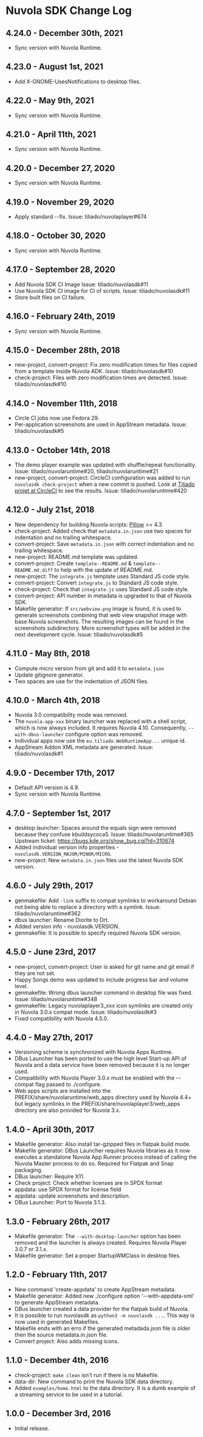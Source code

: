 Nuvola SDK Change Log
=====================

4.24.0 - December 30th, 2021
----------------------------

* Sync version with Nuvola Runtime.

4.23.0 - August 1st, 2021
-------------------------

* Add X-GNOME-UsesNotifications to desktop files.

4.22.0 - May 9th, 2021
----------------------

* Sync version with Nuvola Runtime.

4.21.0 - April 11th, 2021
-------------------------

* Sync version with Nuvola Runtime.

4.20.0 - December 27, 2020
--------------------------

* Sync version with Nuvola Runtime.

4.19.0 - November 29, 2020
--------------------------

* Apply standard --fix. Issue: tiliado/nuvolaplayer#674

4.18.0 - October 30, 2020
-------------------------

* Sync version with Nuvola Runtime.

4.17.0 - September 28, 2020
---------------------------

* Add Nuvola SDK CI Image Issue: tiliado/nuvolasdk#11
* Use Nuvola SDK CI image for CI of scripts. Issue: tiliado/nuvolasdk#11
* Store built files on CI failure.

4.16.0 - February 24th, 2019
----------------------------

* Sync version with Nuvola Runtime.

4.15.0 - December 28th, 2018
----------------------------

* new-project, convert-project: Fix zero modification times for files copied from a template inside Nuvola ADK.
  Issue: tiliado/nuvolasdk#10
* check-project: Files with zero modification times are detected. Issue: tiliado/nuvolasdk#10

4.14.0 - November 11th, 2018
----------------------------

* Circle CI jobs now use Fedora 29.
* Per-application screenshots are used in AppStream metadata. Issue: tiliado/nuvolasdk#5

4.13.0 - October 14th, 2018
---------------------------

* The demo player example was updated with shuffle/repeat functionality.
  Issue: tiliado/nuvolaruntime#20, tiliado/nuvolaruntime#21
* new-project, convert-project: CircleCI configuration was added to run `nuvolasdk check-project` when a new commit
  is pushed. Look at [Tiliado projet at CircleCI](https://circleci.com/gh/tiliado) to see the results.
  Issue: tiliado/nuvolaruntime#420

4.12.0 - July 21st, 2018
------------------------

* New dependency for building Nuvola scripts: [Pillow](https://pypi.org/project/Pillow/) >= 4.3
* check-project: Added check that `metadata.in.json` use two spaces for indentation and no trailing whitespace.
* convert-project: Save `metadata.in.json` with correct indentation and no trailing whitespace.
* new-project: README.md template was updated.
* convert-project: Create `template--README.md` & `template--README.md.diff` to help with the update of README.md.
* new-project: The `integrate.js` template uses Standard JS code style.
* convert-project: Convert `integrate.js` to Standard JS code style.
* check-project: Check that `integrate.js` uses Standard JS code style.
* convert-project: API number in metadata is upgraded to that of Nuvola SDK.
* Makefile generator: If `src/webview.png` image is found, it is used to generate screenshots combining that web view
  snapshot image with base Nuvola screenshots. The resulting images can be found in the screenshots subdirectory.
  More screenshot types will be added in the next development cycle. Issue: tiliado/nuvolasdk#5

4.11.0 - May 8th, 2018
----------------------

* Compute micro version from git and add it to `metadata.json`
* Update gitignore generator.
* Two spaces are use for the indentation of JSON files.

4.10.0 - March 4th, 2018
------------------------

* Nuvola 3.0 compatibility mode was removed.
* The `nuvola-app-xxx` binary launcher was replaced with a shell script, which is now always included.
  It requires Nuvola 4.10. Consequently, `--with-dbus-launcher` configure option was removed.
* Individual apps now use the `eu.tiliado.WebRuntimeApp...` unique id.
* AppStream Addon XML metadata are generated. Issue: tiliado/nuvolasdk#1

4.9.0 - December 17th, 2017
----------------------

  * Default API version is 4.9.
  * Sync version with Nuvola Runtime.

4.7.0 - September 1st, 2017
------------------------

  * desktop launcher: Spaces around the equals sign were removed because they confuse kbuildsycoca5.
    Issue: tiliado/nuvolaruntime#365 Upstream ticket: https://bugs.kde.org/show_bug.cgi?id=310674
  * Added individual version info properties - `nuvolasdk.VERSION_MAJOR/MINOR/MICRO`.
  * new-project: New `metadata.in.json` files use the latest Nuvola SDK version.

4.6.0 - July 29th, 2017
-----------------------

  * genmakefile: Add `-link` suffix to compat symlinks to workaround Debian not being able to replace a directory
    with a symlink. Issue: tiliado/nuvolaruntime#362
  * dbus launcher: Rename Diorite to Drt.
  * Added version info - nuvolasdk.VERSION.
  * genmakefile: It is possible to specify required Nuvola SDK version.

4.5.0 - June 23rd, 2017
-----------------------

  * new-project, convert-project: User is asked for git name and git email if they are not set.
  * Happy Songs demo was updated to include progress bar and volume level.
  * genmakefile: Wrong dbus launcher command in desktop file was fixed. Issue: tiliado/nuvolaruntime#348
  * genmakefile: Legacy nuvolaplayer3_xxx icon symlinks are created only in Nuvola 3.0.x compat mode.
    Issue: tiliado/nuvolasdk#3
  * Fixed compatibility with Nuvola 4.5.0.

4.4.0 - May 27th, 2017
----------------------

  * Versioning scheme is synchronized with Nuvola Apps Runtime.
  * DBus Launcher has been ported to use the high level Start-up API of Nuvola and a data service have been removed
    because it is no longer used.
  * Compatibility with Nuvola Player 3.0.x must be enabled with the --compat flag passed to ./configure.
  * Web apps scripts are installed into the PREFIX/share/nuvolaruntime/web_apps directory used by Nuvola 4.4+
    but legacy symlinks in the PREFIX/share/nuvolaplayer3/web_apps directory are also provided for Nuvola 3.x.

1.4.0 - April 30th, 2017
------------------------

  * Makefile generator: Also install tar-gzipped files in flatpak build mode.
  * Makefile generator: DBus Launcher requires Nuvola libraries as it now executes a standalone
    Nuvola App Runner process instead of calling the Nuvola Master process to do so. Required
    for Flatpak and Snap packaging.
  * DBus launcher: Require X11.
  * Check project: Check whether licenses are in SPDX format
  * appdata: use SPDX format for license field
  * appdata: update screenshots and description.
  * DBus Launcher: Port to Nuvola 3.1.3.

1.3.0 - February 26th, 2017
---------------------------

  * Makefile generator: The `--with-desktop-launcher` option has been removed and the launcher
    is always created. Requires Nuvola Player 3.0.7 or 3.1.x.
  * Makefile generator: Set a proper StartupWMClass in desktop files.

1.2.0 - February 11th, 2017
---------------------------

  * New command 'create-appdata' to create AppStream metadata.
  * Makefile generator: Added new ./configure option '--with-appdata-xml' to generate AppStream metadata.
  * DBus launcher created a data provider for the flatpak build of Nuvola.
  * It is possible to run nuvolasdk as `python3 -m nuvolasdk ...`. This way is now used in generated Makefiles.
  * Makefile ends with an erro if the generated metadada.json file is older then the source metadata.in.json file.
  * Convert project: Also adds missing icons.

1.1.0 - December 4th, 2016
--------------------------

  * check-project: `make clean` isn't run if there is no Makefile.
  * data-dir: New command to print the Nuvola SDK data directory.
  * Added `examples/home.html` to the data directory. It is a dumb
    example of a streaming service to be used in a tutorial.

1.0.0 - December 3rd, 2016
--------------------------

  * Initial release.
